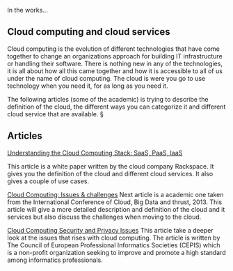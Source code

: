In the works...


## Cloud computing and cloud services
Cloud computing is the evolution of different technologies that have come together to change an organizations approach for building IT infrastructure or handling their software. There is nothing new in any of the technologies, it is all about how all this came together and how it is accessible to all of us under the name of cloud computing. The cloud is were you go to use technology when you need it, for as long as you need it.

The following articles (some of the academic) is trying to describe the definition of the cloud, the different ways you can categorize it and different cloud service that are available. §

## Articles
[Understanding the Cloud Computing Stack: SaaS, PaaS, IaaS](https://support.rackspace.com/white-paper/understanding-the-cloud-computing-stack-saas-paas-iaas/)

This article is a white paper written by the cloud company Rackspace. It gives you the definition of the cloud and different cloud services. It also gives a couple of use cases.

[Cloud Computing: Issues & challenges](http://s3.amazonaws.com/academia.edu.documents/34528442/26.pdf?AWSAccessKeyId=AKIAJ56TQJRTWSMTNPEA&Expires=1472130711&Signature=VVKXNurGmyrC0b92S19ZDn36pVg%3D&response-content-disposition=inline%3B%20filename%3DCloud_Computing_Issues_and_Challenges.pdf)
Next article is a academic one taken from the International Conference of Cloud, Big Data and thrust, 2013. This article will give a more detailed description and definition of the cloud and it services but also discuss the challenges when moving to the cloud.

[Cloud Computing Security and Privacy Issues](http://www.cepis.org/index.jsp?p=641&n=825&a=4758&)
This article take a deeper look at the issues that rises with cloud computing. The article is written by The Council of European Professional Informatics Societies (CEPIS) which is a non-profit organization seeking to improve and promote a high standard among informatics professionals.
